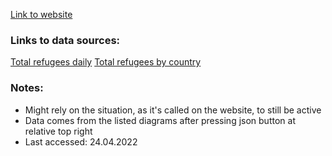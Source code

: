 [Link to website](https://data2.unhcr.org/en/situations/ukraine?campaign_id=249)  
### Links to data sources:
[Total refugees daily](https://data2.unhcr.org/population/get/timeseries?sv_id=54&population_group=5460&frequency=day&fromDate=1900-01-01)
[Total refugees by country](https://data2.unhcr.org/population/get/sublocation?sv_id=54&population_group=5461&forcesublocation=0&fromDate=1900-01-01)

### Notes:
 - Might rely on the situation, as it's called on the website, to still be active
 - Data comes from the listed diagrams after pressing json button at relative top right
 - Last accessed: 24.04.2022
 